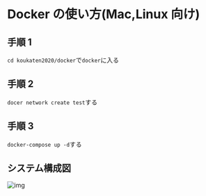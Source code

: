 # Docker の使い方(Mac,Linux 向け)

## 手順 1

`cd koukaten2020/docker`で`docker`に入る

## 手順 2

`docer network create test`する

## 手順 3

`docker-compose up -d`する

## システム構成図

![img](./system/system.png)
